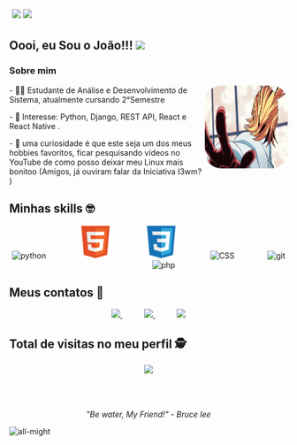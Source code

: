 <div style="display: inline-block; padding: 5px;">
    <img height="165em" src="https://github-readme-stats.vercel.app/api?username=coffeblackpremium&show_icons=true&theme=dracula" style="display:inline" /> 
    <img height="165em" src="https://github-readme-stats.vercel.app/api/top-langs/?username=coffeblackpremium&theme=dracula&layout=compact" style="display:inline"/>
</div>
<h2>Oooi, eu Sou o João!!! <img src="https://raw.githubusercontent.com/iampavangandhi/iampavangandhi/master/gifs/Hi.gif" width="15px"></h2>

### Sobre mim
<div style="display: inline_block"  >
<img align="right" width="150" height="150" style="border-radius:30px;" src="https://github.com/coffeblackpremium/coffeblackpremium/blob/main/all-might-plus-ultra.gif" />
<p> - 👨‍💻 Estudante de Análise e Desenvolvimento de Sistema, atualmente cursando 2°Semestre </p>
<p> - 🎯 Interesse: Python, Django, REST API, React e React Native . </p>
<p> - 🤖 uma curiosidade é que este seja um dos meus hobbies favoritos, ficar pesquisando vídeos no YouTube de como posso deixar meu Linux mais bonitoo
(Amigos, já ouviram falar da Iniciativa I3wm? )
</div>

## Minhas skills :nerd_face:
<div align="center">
    <img height="60" src="https://raw.githubusercontent.com/jmnote/z-icons/master/svg/python.svg" alt="python" >
     &nbsp;&nbsp;&nbsp;&nbsp;&nbsp;&nbsp;&nbsp;&nbsp;&nbsp;&nbsp;&nbsp;&nbsp;&nbsp;
    <img height="60" src="https://raw.githubusercontent.com/devicons/devicon/master/icons/html5/html5-original.svg" alt="html" >
     &nbsp;&nbsp;&nbsp;&nbsp;&nbsp;&nbsp;&nbsp;&nbsp;&nbsp;&nbsp;&nbsp;&nbsp;&nbsp;
    <img height="60" src="https://raw.githubusercontent.com/devicons/devicon/master/icons/css3/css3-original.svg" alt="CSS" >
     &nbsp;&nbsp;&nbsp;&nbsp;&nbsp;&nbsp;&nbsp;&nbsp;&nbsp;&nbsp;&nbsp;&nbsp;&nbsp;
    <img height="60" src="https://raw.githubusercontent.com/jmnote/z-icons/master/svg/javascript.svg" alt="CSS" >
    &nbsp;&nbsp;&nbsp;&nbsp;&nbsp;&nbsp;&nbsp;&nbsp;&nbsp;&nbsp;&nbsp;&nbsp;&nbsp;
    <img height="60" src="https://raw.githubusercontent.com/jmnote/z-icons/master/svg/git.svg" alt="git" >
    &nbsp;&nbsp;&nbsp;&nbsp;&nbsp;&nbsp;&nbsp;&nbsp;&nbsp;&nbsp;&nbsp;&nbsp;&nbsp;
    <img height="60" src="https://raw.githubusercontent.com/jmnote/z-icons/master/svg/php.svg" alt="php" />
    
 
</div>

## Meus contatos :iphone:

<p align="center">
    <a href="https://github.com/coffeblackpremium">
        <img  src="https://img.shields.io/badge/github-%23100000.svg?&style=for-the-badge&logo=github&logoColor=white&link=mailto:https://github.com/coffeblackpremium">
    </a>
    &nbsp;&nbsp;&nbsp;&nbsp;&nbsp;&nbsp;&nbsp;&nbsp;&nbsp;
    <a href="mailto:joaodamaceno188@gmail.com">
        <img src="https://img.shields.io/badge/gmail-D14836?&style=for-the-badge&logo=gmail&logoColor=white&link=mailto:joaodamaceno188@gmail.com">
    </a>
    &nbsp;&nbsp;&nbsp;&nbsp;&nbsp;&nbsp;&nbsp;&nbsp;&nbsp;
    <a href="https://www.linkedin.com/in/jo%C3%A3o-damaceno-martins-da-silva-27b3771b6/">
        <img src="https://img.shields.io/badge/linkedin-%230077B5.svg?&style=for-the-badge&logo=linkedin&logoColor=white&link=mailto:https://www.linkedin.com/in/jo%C3%A3o-damaceno-martins-da-silva-27b3771b6/">
    </a>
</p>

<p align="center"> 

 ## Total de visitas no meu perfil :detective: <br>
 <p align="center"> 
   <img alingn="center" src="https://profile-counter.glitch.me/coffeblackpremium/count.svg" />
 </p>
</p>
<br>
<br>
<p align="center"><i>"Be water, My Friend!" - Bruce lee</i></p>
<img style="margin-left:auto; margin-right: auto; float: none;" height="150" width="100%" alt="all-might" src="https://giffiles.alphacoders.com/103/103147.gif" />


